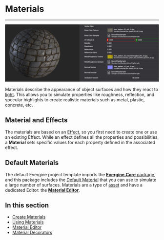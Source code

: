 # Materials
---
![Material header](images/materials.jpg)

Materials describe the appearance of object surfaces and how they react to [light](../lights.md). This allows you to simulate properties like roughness, reflection, and specular highlights to create realistic materials such as metal, plastic, concrete, etc. 

## Material and Effects
The materials are based on an [Effect](../effects/index.md), so you first need to create one or use an existing Effect. While an effect defines all the properties and possibilities, a **Material** sets specific values for each property defined in the associated effect.

## Default Materials
The default Evergine project template imports the [ **Evergine.Core** package](../../addons/index.md), and this package includes the [Default Material](material_editor.md) that you can use to simulate a large number of surfaces. Materials are a type of [asset](../../evergine_studio/assets/index.md) and have a dedicated Editor: the [**Material Editor**](material_editor.md).

## In this section
* [Create Materials](create_materials.md)
* [Using Materials](using_materials.md)
* [Material Editor](material_editor.md)
* [Material Decorators](material_decorators.md)